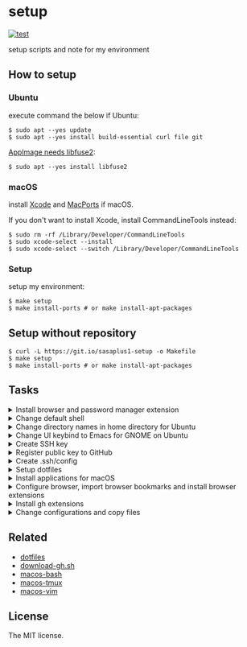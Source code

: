 # setup

[![test](https://github.com/sasaplus1/setup/workflows/test/badge.svg)](https://github.com/sasaplus1/setup/actions?query=workflow%3Atest)

setup scripts and note for my environment

## How to setup

### Ubuntu

execute command the below if Ubuntu:

```console
$ sudo apt --yes update
$ sudo apt --yes install build-essential curl file git
```

[AppImage needs libfuse2](https://docs.appimage.org/user-guide/troubleshooting/fuse.html):

```console
$ sudo apt --yes install libfuse2
```

### macOS

install [Xcode](https://apps.apple.com/jp/app/xcode/id497799835) and [MacPorts](https://www.macports.org/) if macOS.

If you don't want to install Xcode, install CommandLineTools instead:

```console
$ sudo rm -rf /Library/Developer/CommandLineTools
$ sudo xcode-select --install
$ sudo xcode-select --switch /Library/Developer/CommandLineTools
```

### Setup

setup my environment:

```console
$ make setup
$ make install-ports # or make install-apt-packages
```

## Setup without repository

```console
$ curl -L https://git.io/sasaplus1-setup -o Makefile
$ make setup
$ make install-ports # or make install-apt-packages
```

## Tasks

<details>

<summary>Install browser and password manager extension</summary>

- [ ] [Firefox Developer Edition](https://www.mozilla.org/ja/firefox/developer/)
- Firefox addons
    - [ ] [Bitwarden](https://addons.mozilla.org/ja/firefox/addon/bitwarden-password-manager/)

Download with curl:

```console
$ curl -fsSL 'https://download.mozilla.org/?product=firefox-devedition-latest-ssl&os=osx&lang=ja-JP-mac' -o firefox.dmg
```

</details>

<details>

<summary>Change default shell</summary>

```console
$ chsh -s /bin/bash
```

</details>

<details>

<summary>Change directory names in home directory for Ubuntu</summary>

```console
$ LANG=C xdg-user-dirs-gtk-update --force
```

</details>

<details>

<summary>Change UI keybind to Emacs for GNOME on Ubuntu</summary>

```console
$ gsettings set org.gnome.desktop.interface gtk-key-theme Emacs
```

</details>

<details>

<summary>Create SSH key</summary>

```console
$ mkdir ~/.ssh
$ chmod 0700 ~/.ssh
$ cd ~/.ssh
$ ssh-keygen -t ed25519 -C '[email]' -f [service]_id_ed25519
```

</details>

<details>

<summary>Register public key to GitHub</summary>

```console
$ gh auth login
$ gh auth refresh -h github.com -s admin:public_key
$ gh ssh-key add -t '[email] / [hostname]' key.pub
```

if you can't use `gh` at this time, use [download-gh.sh](https://github.com/sasaplus1/download-gh.sh).

</details>

<details>

<summary>Create .ssh/config</summary>

```sshconfig
Host github.com
    Compression yes
    HostName github.com
    IdentitiesOnly yes
    IdentityFile ~/.ssh/key
    User git
```

</details>

<details>

<summary>Setup dotfiles</summary>

```console
$ mkdir -p ~/.ghq/github.com/sasaplus1
$ cd $_
$ git clone ssh://git@github.com/sasaplus1/dotfiles.git
$ cd dotfiles
$ less README.md
$ # setup dotfiles
```

</details>

<details>

<summary>Install applications for macOS</summary>

- [ ] [Arc](https://arc.net/)
- [ ] [Bitwarden](https://bitwarden.com/)
- [ ] [Docker Desktop](https://www.docker.com/products/docker-desktop)
- [ ] [Google Chrome Canary](https://www.google.com/chrome/canary/)
- [ ] [Google Chrome](https://www.google.com/chrome/)
- [ ] [MeetingBar](https://meetingbar.onrender.com/)
- [ ] [Rectangle](https://rectangleapp.com/)
- [ ] [Safari Technology Preview](https://developer.apple.com/safari/technology-preview/)
- [ ] [Simplenote](https://simplenote.com/)
- [ ] [Velja](https://sindresorhus.com/velja)
- [ ] [Visual Studio Code](https://code.visualstudio.com/)
- [ ] [WezTerm](https://wezfurlong.org/wezterm/)

</details>

<details>

<summary>Configure browser, import browser bookmarks and install browser extensions</summary>

- [ ] Arc configurations
- Arc extensions
    - see Chrome extensions list
- [ ] Firefox configurations
- [ ] Firefox bookmarks
- Firefox extensions
    - [Bitwarden](https://addons.mozilla.org/ja/firefox/addon/bitwarden-password-manager/)
    - [ ] [CopyTabTitleUrl](https://addons.mozilla.org/ja/firefox/addon/copytabtitleurl/)
    - [ ] [Dark Reader](https://addons.mozilla.org/ja/firefox/addon/darkreader/)
    - [ ] [Mouse Dictionry](https://addons.mozilla.org/ja/firefox/addon/mousedictionary/)
    - [ ] [Simple Translate](https://addons.mozilla.org/ja/firefox/addon/simple-translate/)
    - [ ] [uBlacklist](https://addons.mozilla.org/ja/firefox/addon/ublacklist/)
        - [ ] [ublacklist-github-translation](https://github.com/arosh/ublacklist-github-translation)
        - [ ] [ublacklist-stackoverflow-translation](https://github.com/arosh/ublacklist-stackoverflow-translation)
        - [ ] [uBlacklist-wiki-copy-sites](https://github.com/HO-0520-IT/uBlacklist-wiki-copy-sites/)
        - [ ] [ublacklist-programming-school](https://github.com/108EAA0A/ublacklist-programming-school)
        - [ ] [ublacklist-company-game-wiki](https://github.com/108EAA0A/ublacklist-company-game-wiki)
- [ ] Chrome configurations
- [ ] Chrome bookmarks
- Chrome extensions
    - [ ] [Bitwarden](https://chrome.google.com/webstore/detail/bitwarden-free-password-m/nngceckbapebfimnlniiiahkandclblb)
    - [ ] [CopyTabTitleUrl](https://chrome.google.com/webstore/detail/copytabtitleurl/lmgbdjfoaihhgdphombpgjpaohjfeapp)
    - [ ] [Dark Reader](https://chrome.google.com/webstore/detail/dark-reader/eimadpbcbfnmbkopoojfekhnkhdbieeh)
    - [ ] [Mouse Dictionry](https://chromewebstore.google.com/detail/mouse-dictionary/dnclbikcihnpjohihfcmmldgkjnebgnj)
    - [ ] [Simple Translate](https://chromewebstore.google.com/detail/simple-translate/ibplnjkanclpjokhdolnendpplpjiace)
    - [ ] [uBlacklist](https://chrome.google.com/webstore/detail/ublacklist/pncfbmialoiaghdehhbnbhkkgmjanfhe)
        - [ ] [ublacklist-github-translation](https://github.com/arosh/ublacklist-github-translation)
        - [ ] [ublacklist-stackoverflow-translation](https://github.com/arosh/ublacklist-stackoverflow-translation)
        - [ ] [uBlacklist-wiki-copy-sites](https://github.com/HO-0520-IT/uBlacklist-wiki-copy-sites/)
        - [ ] [ublacklist-programming-school](https://github.com/108EAA0A/ublacklist-programming-school)
        - [ ] [ublacklist-company-game-wiki](https://github.com/108EAA0A/ublacklist-company-game-wiki)

</details>

<details>

<summary>Install gh extensions</summary>

- [ ] [gh-copilot](https://github.com/github/gh-copilot)
- [ ] [gh-dash](https://github.com/dlvhdr/gh-dash)
- [ ] [gh-poi](https://github.com/seachicken/gh-poi)

</details>

<details>

<summary>Change configurations and copy files</summary>

- [ ] System Preferences
- [ ] Set `キーボード => ユーザ辞書`
- [ ] Copy `~/.ssh/config`
- [ ] Copy `$HOME` files

</details>

## Related

- [dotfiles](https://github.com/sasaplus1/dotfiles)
- [download-gh.sh](https://github.com/sasaplus1/download-gh.sh)
- [macos-bash](https://github.com/sasaplus1/macos-bash)
- [macos-tmux](https://github.com/sasaplus1/macos-tmux)
- [macos-vim](https://github.com/sasaplus1/macos-vim)

## License

The MIT license.
